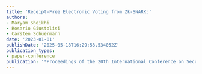 ```yaml
---
title: 'Receipt-Free Electronic Voting from Zk-SNARK:'
authors:
- Maryam Sheikhi
- Rosario Giustolisi
- Carsten Schuermann
date: '2023-01-01'
publishDate: '2025-05-18T16:29:53.534052Z'
publication_types:
- paper-conference
publication: '*Proceedings of the 20th International Conference on Security and Cryptography*'
---
```

